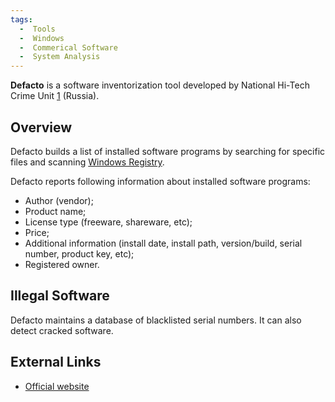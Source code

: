 ```yaml
---
tags:
  -  Tools
  -  Windows
  -  Commerical Software
  -  System Analysis 
---
```

**Defacto** is a software inventorization tool developed by National
Hi-Tech Crime Unit [1](http://nhtcu.ru/) (Russia).

## Overview

Defacto builds a list of installed software programs by searching for
specific files and scanning [Windows
Registry](windows_registry.md).

Defacto reports following information about installed software programs:

- Author (vendor);
- Product name;
- License type (freeware, shareware, etc);
- Price;
- Additional information (install date, install path, version/build,
  serial number, product key, etc);
- Registered owner.

## Illegal Software

Defacto maintains a database of blacklisted serial numbers. It can also
detect cracked software.

## External Links

- [Official website](http://www.defacto-com.ru/)

